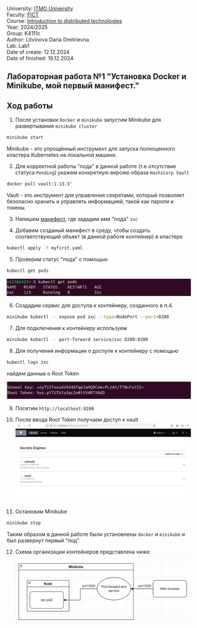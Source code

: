 University: [ITMO University](https://itmo.ru/ru/) \
Faculty: [FICT](https://fict.itmo.ru) \
Course: [Introduction to distributed technologies](https://github.com/itmo-ict-faculty/introduction-to-distributed-technologies) \
Year: 2024/2025 \
Group: K4111c \
Author: Litvinova Daria Dmitrievna \
Lab: Lab1 \
Date of create: 12.12.2024 \
Date of finished: 19.12.2024
## Лабораторная работа №1 "Установка Docker и Minikube, мой первый манифест."
## Ход работы
1) После установки `Docker` и `minikube` запустим Minikube для развертывания `minikube cluster`
```bash
minikube start
```
Minikube - это упрощённый инструмент для запуска полноценного кластера Kubernetes на локальной машине.

2) Для корректной работы "пода" в данной работе (т.е отсутствие статуса `Pending`) укажем конкретную версию образа `HashiCorp Vault`
```bash 
docker pull vault:1.13.3"
```
Vault - это инструмент для управления секретами, который позволяет безопасно хранить и управлять информацией, такой как пароли и токены.

3) Напишем [манифест](myfirst.yml), где зададим имя "пода" `zxc`

4) Добавим созданый манифест в среду, чтобы создать соответствующий объект (в данной работе контейнер) в кластере
```bash 
kubectl apply -f myfirst.yaml
```
5) Проверим статус "пода" с помощью
```bash
kubectl get pods
```
![image](./images/pod_status.png)

6) Создадим сервис для доступа к контейнеру, созданного в п.4.
```bash
minikube kubectl -- expose pod zxc --type=NodePort --port=8200
```
7) Для подключения к контейнеру используем 
```bash
minikube kubectl -- port-forward service/zxc 8200:8200
 ```
8) Для получения информации о доспупе к контейнеру с помощью
```bash
kubectl logs zxc
 ```
найдем данные о Root Token

![image](./images/root_token.png)

9) Посетим `http://localhost:8200`

10) После ввода Root Token получаем доступ к vault 
![image](./images/access.png)

11) Остановим Minikube
 ```bash
minikube stop
``` 
Таким образом в данной работе были установлены `docker` и `minikube` и был развернут первый "под".

12) Схема организации контейнеров представлена ниже:
![image](./images/draw_lab1.png)

